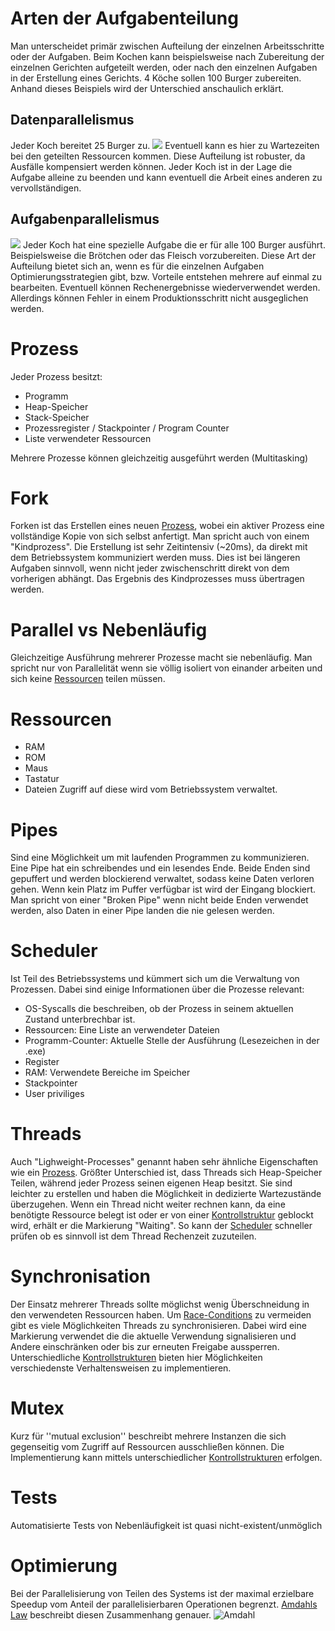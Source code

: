 # Arten der Aufgabenteilung
Man unterscheidet primär zwischen Aufteilung der einzelnen Arbeitsschritte oder der Aufgaben.
Beim Kochen kann beispielsweise nach Zubereitung der einzelnen Gerichten aufgeteilt werden, oder nach den einzelnen Aufgaben in der Erstellung eines Gerichts.
4 Köche sollen 100 Burger zubereiten. Anhand dieses Beispiels wird der Unterschied anschaulich erklärt.
## Datenparallelismus
Jeder Koch bereitet 25 Burger zu.
![](Datentrennung.jpg)
Eventuell kann es hier zu Wartezeiten bei den geteilten Ressourcen kommen.
Diese Aufteilung ist robuster, da Ausfälle kompensiert werden können. Jeder Koch ist in der Lage die Aufgabe alleine zu beenden und kann eventuell die Arbeit eines anderen zu vervollständigen.
## Aufgabenparallelismus
![](Aufgabentrennung.jpg)
Jeder Koch hat eine spezielle Aufgabe die er für alle 100 Burger ausführt. Beispielsweise die Brötchen oder das Fleisch vorzubereiten.
Diese Art der Aufteilung bietet sich an, wenn es für die einzelnen Aufgaben Optimierungsstrategien gibt, bzw. Vorteile entstehen mehrere auf einmal zu bearbeiten. Eventuell können Rechenergebnisse wiederverwendet werden.
Allerdings können Fehler in einem Produktionsschritt nicht ausgeglichen werden.
# Prozess
Jeder Prozess besitzt:
- Programm
- Heap-Speicher
- Stack-Speicher
- Prozessregister / Stackpointer / Program Counter
- Liste verwendeter Ressourcen

Mehrere Prozesse können gleichzeitig ausgeführt werden (Multitasking)

# Fork
Forken ist das Erstellen eines neuen [Prozess](#Prozess), wobei ein aktiver Prozess eine vollständige Kopie von sich selbst anfertigt.
Man spricht auch von einem "Kindprozess".
Die Erstellung ist sehr Zeitintensiv (~20ms), da direkt mit dem Betriebssystem kommuniziert werden muss.
Dies ist bei längeren Aufgaben sinnvoll, wenn nicht jeder zwischenschritt direkt von dem vorherigen abhängt.
Das Ergebnis des Kindprozesses muss übertragen werden.

# Parallel vs Nebenläufig
Gleichzeitige Ausführung mehrerer Prozesse macht sie nebenläufig. 
Man spricht nur von Parallelität wenn sie völlig isoliert von einander arbeiten und sich keine [Ressourcen](#Ressourcen) teilen müssen.

# Ressourcen
- RAM
- ROM
- Maus
- Tastatur
- Dateien
Zugriff auf diese wird vom Betriebssystem verwaltet.

# Pipes
Sind eine Möglichkeit um mit laufenden Programmen zu kommunizieren. Eine Pipe hat ein schreibendes und ein lesendes Ende.
Beide Enden sind gepuffert und werden blockierend verwaltet, sodass keine Daten verloren gehen. Wenn kein Platz im Puffer verfügbar ist  wird der Eingang blockiert.
Man spricht von einer "Broken Pipe" wenn nicht beide Enden verwendet werden, also Daten in einer Pipe landen die nie gelesen werden.
# Scheduler
Ist Teil des Betriebssystems und kümmert sich um die Verwaltung von Prozessen. Dabei sind einige Informationen über die Prozesse relevant:
- OS-Syscalls die beschreiben, ob der Prozess in seinem aktuellen Zustand unterbrechbar ist.
- Ressourcen:
  Eine Liste an verwendeter Dateien
- Programm-Counter:
  Aktuelle Stelle der Ausführung (Lesezeichen in der .exe)
- Register
- RAM:
  Verwendete Bereiche im Speicher
- Stackpointer
- User priviliges

# Threads
Auch "Lighweight-Processes" genannt haben sehr ähnliche Eigenschaften wie ein [Prozess](#Prozess).
Größter Unterschied ist, dass Threads sich Heap-Speicher Teilen, während jeder Prozess seinen eigenen Heap besitzt.
Sie sind leichter zu erstellen und haben die Möglichkeit in dedizierte Wartezustände überzugehen. Wenn ein Thread nicht weiter rechnen kann, da eine benötigte Ressource belegt ist oder er von einer [Kontrollstruktur](Prozessverwaltung.md#Kontrollstrukturen) geblockt wird, erhält er die Markierung "Waiting". So kann der [Scheduler](#Scheduler) schneller prüfen ob es sinnvoll ist dem Thread Rechenzeit zuzuteilen.

# Synchronisation
Der Einsatz mehrerer Threads sollte möglichst wenig Überschneidung in den verwendeten Ressourcen haben. Um [Race-Conditions](Parallele%20Probleme.md#Race-Conditions) zu vermeiden gibt es viele Möglichkeiten Threads zu synchronisieren.
Dabei wird eine Markierung verwendet die die aktuelle Verwendung signalisieren und Andere einschränken oder bis zur erneuten Freigabe aussperren.
Unterschiedliche [Kontrollstrukturen](Prozessverwaltung.md#Kontrollstrukturen) bieten hier Möglichkeiten verschiedenste Verhaltensweisen zu implementieren.

# Mutex
Kurz für ''mutual exclusion'' beschreibt mehrere Instanzen die sich gegenseitig vom Zugriff auf Ressourcen ausschließen können. Die Implementierung kann mittels unterschiedlicher [Kontrollstrukturen](Prozessverwaltung.md#Kontrollstrukturen) erfolgen.

# Tests
Automatisierte Tests von Nebenläufigkeit ist quasi nicht-existent/unmöglich

# Optimierung
Bei der Parallelisierung von Teilen des Systems ist der maximal erzielbare Speedup vom Anteil der parallelisierbaren Operationen begrenzt. [Amdahls Law](Amdahls%20Law.md) beschreibt diesen Zusammenhang genauer.
![Amdahl](Amdahl.png)